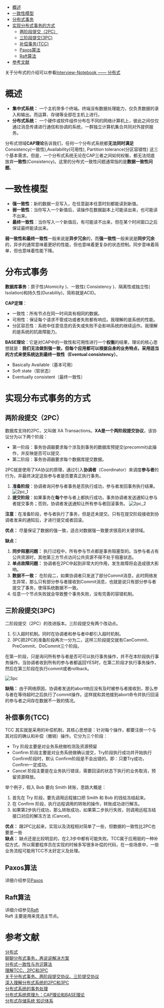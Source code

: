 * [概述](#概述)
* [一致性模型](#一致性模型)
* [分布式事务](#分布式事务)
* [实现分布式事务的方式](#实现分布式事务的方式)
    * [两阶段提交（2PC）](#两阶段提交2pc)
    * [三阶段提交(3PC)](#三阶段提交3pc)
    * [补偿事务(TCC)](#补偿事务tcc)
    * [Paxos算法](#paxos算法)
    * [Raft算法](#raft算法)
* [参考文献](#参考文献)

关于分布式的介绍可以参看[Interview-Notebook —— 分布式](https://github.com/CyC2018/CS-Notes/blob/master/docs/notes/%E5%88%86%E5%B8%83%E5%BC%8F.md)

# 概述
- **集中式系统：** 一个主机带多个终端。终端没有数据处理能力，仅负责数据的录入和输出。而运算、存储等全部在主机上进行。
- **分布式系统：** 一个硬件或软件组件分布在不同的网络计算机上，彼此之间仅仅通过消息传递进行通信和协调的系统，一群独立计算机集合共同对外提供服务。

分布式领域**CAP理论**告诉我们，任何一个分布式系统都**无法同时满足**Consistency(一致性),Availability(可用性), Partition tolerance(分区容错性) 这三个基本需求。但是，一个分布式系统无论在CAP三者之间如何权衡，都无法彻底放弃**一致性**(Consistency)。这里的分布式一致性问题通常指的是**数据一致性问题**。   

# 一致性模型
- **强一致性**：新的数据一旦写入，在任意副本任意时刻都能读到新值。
- **弱一致性**：当你写入一个新值后，读操作在数据副本上可能读出来，也可能读不出来。
- **最终一致性**：当你写入一个新值后，有可能读不出来，但在某个时间窗口之后保证最终能读出来。

**弱一致性和最终一致性**一般来说是**异步冗余**的，而**强一致性**一般来说是**同步冗余**的，异步的通常意味着更好的性能，但也意味着更复杂的状态控制。同步意味着简单，但也意味着性能下降。    

# 分布式事务
**数据库事务**：原子性(Atomicity )、一致性( Consistency )、隔离性或独立性( Isolation)和持久性(Durabilily)，简称就是ACID。   

**CAP定理**：
- 一致性：所有节点在同一时间具有相同的数据。
- 可用性：保证每个请求不管成功或者失败都有响应。我理解的是系统的性能。
- 分区容忍性：系统中任意信息的丢失或失败不会影响系统的继续运作。我理解的是系统的抗故障能力。

**BASE理论**：它是对CAP中的一致性和可用性进行一个**权衡**的结果，理论的核心思想就是：**我们无法做到强一致，但每个应用都可以根据自身的业务特点，采用适当的方式来使系统达到最终一致性（Eventual consistency）**。
- Basically Available（基本可用）
- Soft state（软状态）
- Eventually consistent（最终一致性）

# 实现分布式事务的方式
## 两阶段提交（2PC）
数据库支持的2PC，又叫做 XA Transactions。**XA是一个两阶段提交协议**，该协议分为以下两个阶段：
- 第一阶段：事务协调器要求每个涉及到事务的数据库预提交(precommit)此操作，并反映是否可以提交.
- 第二阶段：事务协调器要求每个数据库提交数据。   

2PC就是使用了XA协议的原理，通过引入**协调者**（Coordinator）来调度**参与者**的行为，并最终决定这些参与者是否要真正执行事务。
1. **准备阶段**：协调者询问参与者事务是否执行成功，参与者发回事务执行结果。
    ![2pc_1](https://raw.githubusercontent.com/Andr-Robot/iMarkdownPhotos/master/Res/2pc_1.jpg)
2. **提交阶段**：如果事务在**每个**参与者上都执行成功，事务协调者发送通知让参与者提交事务；否则，协调者发送通知让所有参与者回滚事务。
    ![2pc_2](https://raw.githubusercontent.com/Andr-Robot/iMarkdownPhotos/master/Res/2pc_2.jpg)

**注意**：在准备阶段，参与者执行了事务，但是还未提交。只有在提交阶段接收到协调者发来的通知后，才进行提交或者回滚。

**优点：** 尽量保证了数据的强一致，适合对数据强一致要求很高的关键领域。   

**缺点：** 
1. **同步阻塞问题：** 执行过程中，所有参与节点都是事务阻塞型的。当参与者占有公共资源时，其他第三方节点访问公共资源不得不处于阻塞状态。
2. **单点故障问题：** 协调者在2PC中起到非常大的作用，发生故障将会造成很大影响。
3. **数据不一致：** 在阶段二，如果协调者只发送了部分Commit消息，此时网络发生异常，那么只有部分参与者接收到Commit消息，也就是说只有部分参与者提交了事务，使得系统数据不一致。
4. 任意一个节点失败就会导致整个事务失败，没有完善的容错机制。

## 三阶段提交(3PC)
二阶段提交（2PC）的改进版本。三阶段提交有两个改动点。
1. 引入超时机制。同时在协调者和参与者中都引入超时机制。
2. 3PC把2PC的准备阶段再次一分为二，这样三阶段提交就有CanCommit、PreCommit、DoCommit三个阶段。

在第一阶段，只是询问所有参与者是否可可以执行事务操作，并不在本阶段执行事务操作。当协调者收到所有的参与者都返回YES时，在第二阶段才执行事务操作，然后在第三阶段在执行commit或者rollback。   

![3pc](https://raw.githubusercontent.com/Andr-Robot/iMarkdownPhotos/master/Res/3pc.png)   

**缺陷：** 由于网络原因，协调者发送的abort响应没有及时被参与者接收到，那么参与者在等待超时之后执行了commit操作。这样就和其他接到abort命令并执行回滚的参与者之间存在数据不一致的情况。

## 补偿事务(TCC)
TCC 其实就是采用的补偿机制，其核心思想是：针对每个操作，都要注册一个与其对应的确认和补偿（撤销）操作。它分为三个阶段：
- Try 阶段主要是对业务系统做检测及资源预留
- Confirm 阶段主要是对业务系统做确认提交，Try阶段执行成功并开始执行Confirm阶段时，默认 Confirm阶段是不会出错的。即：只要Try成功，Confirm一定成功。
- Cancel 阶段主要是在业务执行错误，需要回滚的状态下执行的业务取消，预留资源释放。

举个例子，假入 Bob 要向 Smith 转账，思路大概是：   
1. 首先在 Try 阶段，要先调用远程接口把 Smith 和 Bob 的钱给冻结起来。
2. 在 Confirm 阶段，执行远程调用的转账的操作，转账成功进行解冻。
3. 如果第2步执行成功，那么转账成功，如果第二步执行失败，则调用远程冻结接口对应的解冻方法 (Cancel)。

**优点：** 跟2PC比起来，实现以及流程相对简单了一些，但数据的一致性比2PC也要差一些    
**缺点：** 缺点还是比较明显的，在2,3步中都有可能失败。TCC属于应用层的一种补偿方式，所以需要程序员在实现的时候多写很多补偿的代码，在一些场景中，一些业务流程可能用TCC不太好定义及处理。

## Paxos算法
详细介绍参见[Paxos](https://github.com/CyC2018/CS-Notes/blob/master/docs/notes/%E5%88%86%E5%B8%83%E5%BC%8F.md#%E4%BA%94paxos)

## Raft算法
详细介绍参见[Raft](https://github.com/CyC2018/CS-Notes/blob/master/docs/notes/%E5%88%86%E5%B8%83%E5%BC%8F.md#%E5%85%ADraft)   
Raft 主要是用来竞选主节点。

# 参考文献
[分布式](https://github.com/CyC2018/CS-Notes/blob/master/docs/notes/%E5%88%86%E5%B8%83%E5%BC%8F.md)    
[聊聊分布式事务，再说说解决方案](https://www.cnblogs.com/savorboard/p/distributed-system-transaction-consistency.html)   
[分布式一致性与共识算法](https://draveness.me/consensus)   
[理解TCC、2PC和3PC](http://anruence.com/2018/03/05/tcc-2pc-3pc/)   
[关于分布式事务、两阶段提交协议、三阶提交协议](http://www.hollischuang.com/archives/681)    
[深入理解分布式系统的2PC和3PC](http://www.hollischuang.com/archives/1580)   
[分布式系统的事务处理](https://coolshell.cn/articles/10910.html)    
[分布式系统原理九：CAP理论和BASE理论](http://feixiao.github.io/2017/03/14/fbsxt9/)   
[分布式存储系统 知识体系](http://wuchong.me/blog/2014/08/07/distributed-storage-system-knowledge/)    

